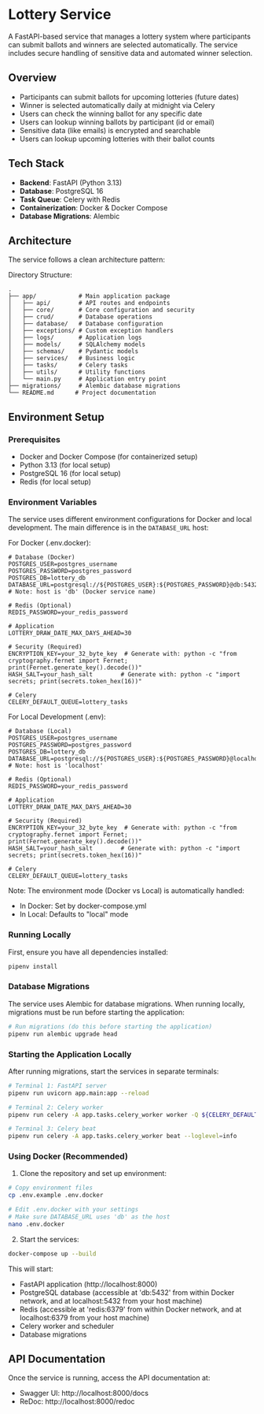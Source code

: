 # Lottery Service

A FastAPI-based service that manages a lottery system where participants can submit ballots and winners are selected automatically. The service includes secure handling of sensitive data and automated winner selection.

## Overview

- Participants can submit ballots for upcoming lotteries (future dates)
- Winner is selected automatically daily at midnight via Celery
- Users can check the winning ballot for any specific date
- Users can lookup winning ballots by participant (id or email)
- Sensitive data (like emails) is encrypted and searchable
- Users can lookup upcoming lotteries with their ballot counts

## Tech Stack

- **Backend**: FastAPI (Python 3.13)
- **Database**: PostgreSQL 16
- **Task Queue**: Celery with Redis
- **Containerization**: Docker & Docker Compose
- **Database Migrations**: Alembic

## Architecture

The service follows a clean architecture pattern:

Directory Structure:
```
.
├── app/            # Main application package
│   ├── api/        # API routes and endpoints
│   ├── core/       # Core configuration and security
│   ├── crud/       # Database operations
│   ├── database/   # Database configuration
│   ├── exceptions/ # Custom exception handlers
│   ├── logs/       # Application logs
│   ├── models/     # SQLAlchemy models
│   ├── schemas/    # Pydantic models
│   ├── services/   # Business logic
│   ├── tasks/      # Celery tasks
│   ├── utils/      # Utility functions
│   └── main.py     # Application entry point
├── migrations/     # Alembic database migrations
└── README.md      # Project documentation
```

## Environment Setup

### Prerequisites

- Docker and Docker Compose (for containerized setup)
- Python 3.13 (for local setup)
- PostgreSQL 16 (for local setup)
- Redis (for local setup)

### Environment Variables

The service uses different environment configurations for Docker and local development. The main difference is in the `DATABASE_URL` host:

For Docker (.env.docker):
```env
# Database (Docker)
POSTGRES_USER=postgres_username
POSTGRES_PASSWORD=postgres_password
POSTGRES_DB=lottery_db
DATABASE_URL=postgresql://${POSTGRES_USER}:${POSTGRES_PASSWORD}@db:5432/${POSTGRES_DB}  # Note: host is 'db' (Docker service name)

# Redis (Optional)
REDIS_PASSWORD=your_redis_password

# Application
LOTTERY_DRAW_DATE_MAX_DAYS_AHEAD=30

# Security (Required)
ENCRYPTION_KEY=your_32_byte_key  # Generate with: python -c "from cryptography.fernet import Fernet; print(Fernet.generate_key().decode())"
HASH_SALT=your_hash_salt        # Generate with: python -c "import secrets; print(secrets.token_hex(16))"

# Celery
CELERY_DEFAULT_QUEUE=lottery_tasks
```

For Local Development (.env):
```env
# Database (Local)
POSTGRES_USER=postgres_username
POSTGRES_PASSWORD=postgres_password
POSTGRES_DB=lottery_db
DATABASE_URL=postgresql://${POSTGRES_USER}:${POSTGRES_PASSWORD}@localhost:5432/${POSTGRES_DB}  # Note: host is 'localhost'

# Redis (Optional)
REDIS_PASSWORD=your_redis_password

# Application
LOTTERY_DRAW_DATE_MAX_DAYS_AHEAD=30

# Security (Required)
ENCRYPTION_KEY=your_32_byte_key  # Generate with: python -c "from cryptography.fernet import Fernet; print(Fernet.generate_key().decode())"
HASH_SALT=your_hash_salt        # Generate with: python -c "import secrets; print(secrets.token_hex(16))"

# Celery
CELERY_DEFAULT_QUEUE=lottery_tasks
```

Note: The environment mode (Docker vs Local) is automatically handled:
- In Docker: Set by docker-compose.yml
- In Local: Defaults to "local" mode

### Running Locally

First, ensure you have all dependencies installed:
```bash
pipenv install
```

### Database Migrations

The service uses Alembic for database migrations. When running locally, migrations must be run before starting the application:

```bash
# Run migrations (do this before starting the application)
pipenv run alembic upgrade head
```

### Starting the Application Locally

After running migrations, start the services in separate terminals:

```bash
# Terminal 1: FastAPI server
pipenv run uvicorn app.main:app --reload

# Terminal 2: Celery worker
pipenv run celery -A app.tasks.celery_worker worker -Q ${CELERY_DEFAULT_QUEUE} --loglevel=info

# Terminal 3: Celery beat
pipenv run celery -A app.tasks.celery_worker beat --loglevel=info
```

### Using Docker (Recommended)

1. Clone the repository and set up environment:
```bash
# Copy environment files
cp .env.example .env.docker

# Edit .env.docker with your settings
# Make sure DATABASE_URL uses 'db' as the host
nano .env.docker
```

2. Start the services:
```bash
docker-compose up --build
```

This will start:
- FastAPI application (http://localhost:8000)
- PostgreSQL database (accessible at 'db:5432' from within Docker network, and at localhost:5432 from your host machine)
- Redis (accessible at 'redis:6379' from within Docker network, and at localhost:6379 from your host machine)
- Celery worker and scheduler
- Database migrations

## API Documentation

Once the service is running, access the API documentation at:
- Swagger UI: http://localhost:8000/docs
- ReDoc: http://localhost:8000/redoc 